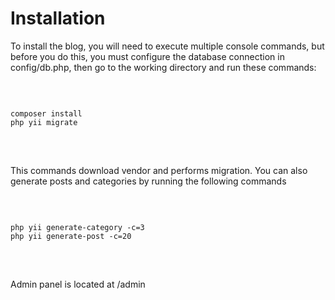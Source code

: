 <h1>Installation</h1>

<p>To install the blog, you will need to execute multiple console commands, but before you do this, you must configure the database connection in config/db.php, then go to the working directory and run these commands:</p>
<br>
<pre>
<code>
composer install
php yii migrate
</code>
</pre>
<br>
<p>This commands download vendor and performs migration. You can also generate posts and categories by running the following commands</p>
<br>
<pre>
<code>
php yii generate-category -c=3
php yii generate-post -c=20
</code>
</pre>
<br>
<p>Admin panel is located at /admin</p>
